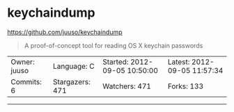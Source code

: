 # keychaindump

https://github.com/juuso/keychaindump
<blockquote>
A proof-of-concept tool for reading OS X keychain passwords
</blockquote>

<table>
<tr><td>Owner: juuso</td>
    <td>Language: C</td>
    <td>Started: 2012-09-05 10:50:00</td>
    <td>Latest: 2012-09-05 11:57:34</td></tr>
<tr><td>Commits: 6</td>
    <td>Stargazers: 471</td>
    <td>Watchers: 471</td>
    <td>Forks: 133</td></tr>
</table>

---

